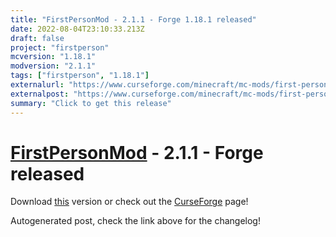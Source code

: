 ```yaml
---
title: "FirstPersonMod - 2.1.1 - Forge 1.18.1 released"
date: 2022-08-04T23:10:33.213Z
draft: false
project: "firstperson"
mcversion: "1.18.1"
modversion: "2.1.1"
tags: ["firstperson", "1.18.1"]
externalurl: "https://www.curseforge.com/minecraft/mc-mods/first-person-model/files/3918659"
externalpost: "https://www.curseforge.com/minecraft/mc-mods/first-person-model/files/3918659"
summary: "Click to get this release"
---
```

# [FirstPersonMod](/project/firstperson) - 2.1.1 - Forge released
Download [this](https://www.curseforge.com/minecraft/mc-mods/first-person-model/files/3918659) version or check out the [CurseForge](https://www.curseforge.com/minecraft/mc-mods/first-person-model) page!

Autogenerated post, check the link above for the changelog!
